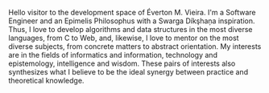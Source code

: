 Hello visitor to the development space of Éverton M. Vieira. I'm a Software Engineer and an Epimelis Philosophus with a Swarga Díkşhaņa inspiration. Thus, I love to develop algorithms and data structures in the most diverse languages, from C to Web, and, likewise, I love to mentor on the most diverse subjects, from concrete matters to abstract orientation. My interests are in the fields of informatics and information, technology and epistemology, intelligence and wisdom. These pairs of interests also synthesizes what I believe to be the ideal synergy between practice and theoretical knowledge.
